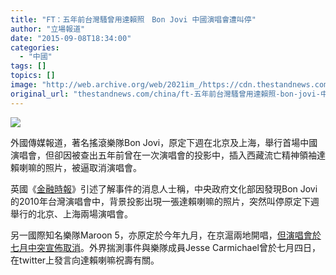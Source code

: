 ```yaml
---
title: "FT：五年前台灣騷曾用達賴照　Bon Jovi 中國演唱會遭叫停"
author: "立場報道"
date: "2015-09-08T18:34:00"
categories:
  - "中國"
tags: []
topics: []
image: "http://web.archive.org/web/2021im_/https://cdn.thestandnews.com/media/photos/cache/6cf7755b05acaa60f471e1a738729e9b_5fyO3_1200x0.png"
original_url: "thestandnews.com/china/ft-五年前台灣騷曾用達賴照-bon-jovi-中國演唱會遭叫停"
---
```

![](http://web.archive.org/web/2021im_/https://cdn.thestandnews.com/media/photos/cache/6cf7755b05acaa60f471e1a738729e9b_5fyO3_1200x0.png)

外國傳媒報道，著名搖滾樂隊Bon Jovi，原定下週在北京及上海，舉行首場中國演唱會，但卻因被查出五年前曾在一次演唱會的投影中，插入西藏流亡精神領袖達賴喇嘛的照片，被逼取消演唱會。

英國《[金融時報](http://web.archive.org/web/20210629030749/http://www.ft.com/intl/cms/s/0/d0087d1e-55fe-11e5-9846-de406ccb37f2.html?ftcamp=crm%2Femail%2F201598%2Fnbe%2FUSMorningHeadlines%2Fproduct#axzz3l8Ipt5eM)》引述了解事件的消息人士稱，中央政府文化部因發現Bon Jovi的2010年台灣演唱會中，背景投影出現一張達賴喇嘛的照片，突然叫停原定下週舉行的北京、上海兩場演唱會。

另一國際知名樂隊Maroon 5，亦原定於今年九月，在京滬兩地開唱，[但演唱會於七月中突宣佈取消](http://web.archive.org/web/20210629030749/http://www.theguardian.com/music/2015/jul/17/maroon-5-dalai-lama-tweet-may-have-led-to-cancelled-china-concerts)。外界揣測事件與樂隊成員Jesse Carmichael曾於七月四日，在twitter上發言向達賴喇嘛祝壽有關。